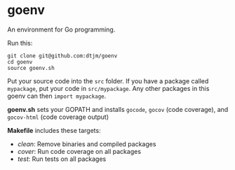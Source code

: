 goenv
=====
An environment for Go programming.

Run this:

    git clone git@github.com:dtjm/goenv
    cd goenv
    source goenv.sh
    
Put your source code into the `src` folder. If you have a package called
`mypackage`, put your code in `src/mypackage`. Any other packages
in this goenv can then `import mypackage`.

**goenv.sh** sets your GOPATH and installs `gocode`, `gocov` (code
 coverage), and `gocov-html` (code coverage output)

**Makefile** includes these targets:

- *clean*: Remove binaries and compiled packages
- *cover*: Run code coverage on all packages
- *test*: Run tests on all packages
